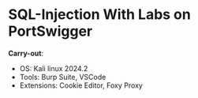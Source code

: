 # SQL-Injection With Labs on PortSwigger
**Carry-out**:
- OS: Kali linux 2024.2
- Tools: Burp Suite, VSCode
- Extensions: Cookie Editor, Foxy Proxy
